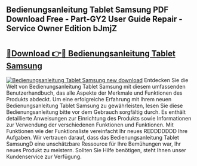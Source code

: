 ## Bedienungsanleitung Tablet Samsung PDF Download Free - Part-GY2 User Guide Repair - Service Owner Edition bJmjZ

# <h2><a href="http://df3e9t.blite.top/?on=Bedienungsanleitung+Tablet+Samsung">🔗Download 👉🔴 Bedienungsanleitung Tablet Samsung</a></h2>

[![Bedienungsanleitung Tablet Samsung new download](https://i.imgur.com/lujVjoI.png)](http://df3e9t.blite.top/?on=Bedienungsanleitung+Tablet+Samsung)
Entdecken Sie die Welt von Bedienungsanleitung Tablet Samsung mit diesem umfassenden Benutzerhandbuch, das alle Aspekte der Merkmale und Funktionen des Produkts abdeckt. Um eine erfolgreiche Erfahrung mit Ihrem neuen Bedienungsanleitung Tablet Samsung zu gewährleisten, lesen Sie diese Bedienungsanleitung bitte vor dem Gebrauch sorgfältig durch. Es enthält detaillierte Anweisungen zur Einrichtung des Produkts sowie Informationen zur Verwendung der verschiedenen Funktionen und Funktionen. Mit Funktionen wie der Funktionsliste vereinfacht Ihr neues REDDDDDDD Ihre Aufgaben. Wir vertrauen darauf, dass das Bedienungsanleitung Tablet SamsungD eine unschätzbare Ressource für Ihre Bemühungen war, Ihr neues Produkt zu meistern. Sollten Sie Hilfe benötigen, steht Ihnen unser Kundenservice zur Verfügung.
